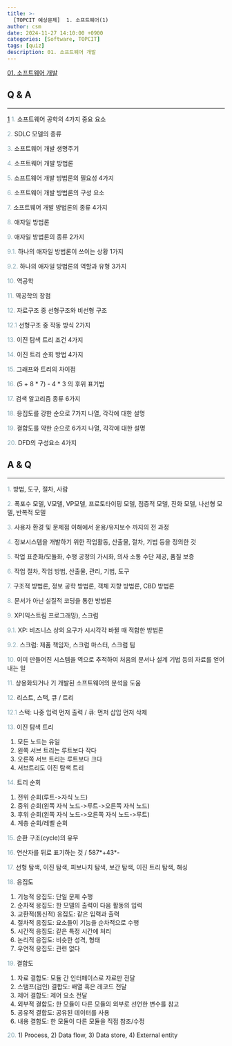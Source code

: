 ```yaml
---
title: >-
  [TOPCIT 예상문제]  1. 소프트웨어(1)
author: csm
date: 2024-11-27 14:10:00 +0900
categories: [Software, TOPCIT]
tags: [quiz]
description: 01. 소프트웨어 개발
---
```


[01. 소프트웨어 개발](https://www.topcit.or.kr/upload/edubox/essence/ess_ko_01/index.html)


## Q & A 
---
[1](#a1) <span style="color:#85a8b4"> 1.</span> 소프트웨어 공학의 4가지 중요 요소  

<span style="color:#85a8b4"> 2.</span> SDLC 모델의 종류  

<span style="color:#85a8b4"> 3.</span> 소프트웨어 개발 생명주기  

<span style="color:#85a8b4"> 4.</span> 소프트웨어 개발 방법론  

<span style="color:#85a8b4"> 5.</span> 소프트웨어 개발 방법론의 필요성 4가지  

<span style="color:#85a8b4"> 6.</span> 소프트웨어 개발 방법론의 구성 요소  

<span style="color:#85a8b4"> 7.</span> 소프트웨어 개발 방법론의 종류 4가지  

<span style="color:#85a8b4"> 8.</span> 애자일 방법론  

<span style="color:#85a8b4"> 9.</span> 애자일 방법론의 종류 2가지  

<span style="color:#85a8b4"> 9.1.</span> 하나의 애자일 방법론이 쓰이는 상황 1가지  

<span style="color:#85a8b4"> 9.2.</span> 하나의 애자일 방법론의 역할과 유형 3가지  

<span style="color:#85a8b4"> 10.</span> 역공학  

<span style="color:#85a8b4"> 11.</span> 역공학의 장점  

<span style="color:#85a8b4"> 12.</span> 자료구조 중 선형구조와 비선형 구조  

<span style="color:#85a8b4"> 12.1</span> 선형구조 중 작동 방식 2가지  

<span style="color:#85a8b4"> 13.</span> 이진 탐색 트리 조건 4가지  

<span style="color:#85a8b4"> 14.</span> 이진 트리 순회 방법 4가지  

<span style="color:#85a8b4"> 15.</span> 그래프와 트리의 차이점  

<span style="color:#85a8b4"> 16.</span> (5 + 8 * 7) - 4 * 3 의 후위 표기법  

<span style="color:#85a8b4"> 17.</span> 검색 알고리즘 종류 6가지  

<span style="color:#85a8b4"> 18.</span> 응집도를 강한 순으로 7가지 나열, 각각에 대한 설명  

<span style="color:#85a8b4"> 19.</span> 결합도를 약한 순으로 6가지 나열, 각각에 대한 설명  

<span style="color:#85a8b4"> 20.</span> DFD의 구성요소 4가지


## A & Q 
---
<a id="a1"></a> <span style="color:#85a8b4"> 1.</span> 방법, 도구, 절차, 사람

<span style="color:#85a8b4"> 2.</span> 폭포수 모델, V모델, VP모델, 프로토타이핑 모델, 점증적 모델, 진화 모델, 나선형 모델, 반복적 모델  

<span style="color:#85a8b4"> 3.</span> 사용자 환경 및 문제점 이해에서 운용/유지보수 까지의 전 과정  

<span style="color:#85a8b4"> 4.</span> 정보시스템을 개발하기 위한 작업활동, 산출물, 절차, 기법 등을 정의한 것  

<span style="color:#85a8b4"> 5.</span> 작업 표준화/모듈화, 수행 공정의 가시화, 의사 소통 수단 제공, 품질 보증  

<span style="color:#85a8b4"> 6.</span> 작업 절차, 작업 방법, 산출물, 관리, 기법, 도구  

<span style="color:#85a8b4"> 7.</span> 구조적 방법론, 정보 공학 방법론, 객체 지향 방법론, CBD 방법론    

<span style="color:#85a8b4"> 8.</span> 문서가 아닌 실질적 코딩을 통한 방법론  

<span style="color:#85a8b4"> 9.</span> XP(익스트림 프로그래밍), 스크럼  

<span style="color:#85a8b4"> 9.1.</span> XP: 비즈니스 상의 요구가 시시각각 바뀔 때 적합한 방법론

<span style="color:#85a8b4"> 9.2.</span> 스크럼: 제품 책임자, 스크럼 마스터, 스크럼 팀  

<span style="color:#85a8b4"> 10.</span> 이미 만들어진 시스템을 역으로 추적하여 처음의 문서나 설계 기법 등의 자료를 얻어내는 일  

<span style="color:#85a8b4"> 11.</span> 상용화되거나 기 개발된 소프트웨어의 분석을 도움

<span style="color:#85a8b4"> 12.</span> 리스트, 스택, 큐 / 트리  

<span style="color:#85a8b4"> 12.1</span> 스택: 나중 입력 먼저 출력 / 큐: 먼저 삽입 먼저 삭제  

<span style="color:#85a8b4"> 13.</span> 이진 탐색 트리  
 1) 모든 노드는 유일  
 2) 왼쪽 서브 트리는 루트보다 작다  
 3) 오른쪽 서브 트리는 루트보다 크다  
 4) 서브트리도 이진 탐색 트리   

<span style="color:#85a8b4"> 14.</span> 트리 순회   
 1) 전위 순회(루트->자식 노드)   
 2) 중위 순회(왼쪽 자식 노드->루트->오른쪽 자식 노드)   
 3) 후위 순회(왼쪽 자식 노드->오른쪽 자식 노드->루트)   
 4) 계층 순회/레벨 순회   

<span style="color:#85a8b4"> 15.</span> 순환 구조(cycle)의 유무  

<span style="color:#85a8b4"> 16.</span> 연산자를 뒤로 표기하는 것 / 587*+43\*-    

<span style="color:#85a8b4"> 17.</span> 선형 탐색, 이진 탐색, 피보나치 탐색, 보간 탐색, 이진 트리 탐색, 해싱  

<span style="color:#85a8b4"> 18.</span> 응집도  
 1) 기능적 응집도: 단일 문제 수행  
 2) 순차적 응집도: 한 모델의 출력이 다음 활동의 입력  
 3) 교환적(통신적) 응집도: 같은 입력과 출력  
 4) 절차적 응집도: 요소들이 기능을 순차적으로 수행  
 5) 시간적 응집도: 같은 특정 시간에 처리  
 6) 논리적 응집도: 비슷한 성격, 형태  
 7) 우연적 응집도: 관련 없다  

<span style="color:#85a8b4"> 19.</span> 결합도  
 1) 자료 결합도: 모듈 간 인터페이스로 자료만 전달  
 2) 스탬프(검인) 결합도: 배열 혹은 레코드 전달  
 3) 제어 결합도: 제어 요소 전달  
 4) 외부적 결합도: 한 모듈이 다른 모듈의 외부로 선언한 변수를 참고  
 5) 공유적 결합도: 공유된 데이터를 사용  
 6) 내용 결합도: 한 모듈이 다른 모듈을 직접 참조/수정  

<span style="color:#85a8b4"> 20.</span> 1) Process, 2) Data flow, 3) Data store, 4) External entity  

